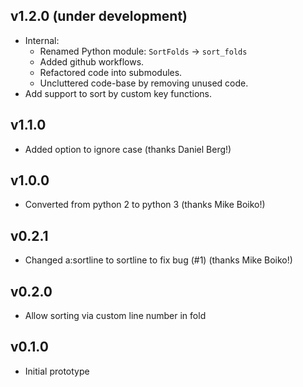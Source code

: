 ## v1.2.0 (under development)

* Internal:
  * Renamed Python module: `SortFolds` -> `sort_folds`
  * Added github workflows.
  * Refactored code into submodules.
  * Uncluttered code-base by removing unused code.
* Add support to sort by custom key functions.

## v1.1.0

* Added option to ignore case (thanks Daniel Berg!)

## v1.0.0

* Converted from python 2 to python 3 (thanks Mike Boiko!)

## v0.2.1

* Changed a:sortline to sortline to fix bug (#1) (thanks Mike Boiko!)

## v0.2.0

* Allow sorting via custom line number in fold

## v0.1.0

* Initial prototype
